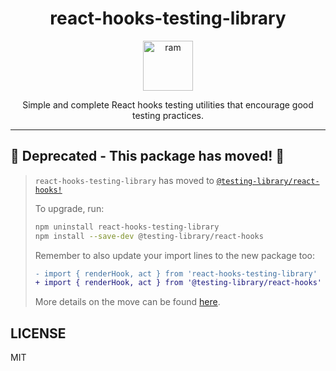 <div align="center">
<h1>react-hooks-testing-library</h1>

<a href="https://www.emojione.com/emoji/1f40f">
  <img
    height="80"
    width="80"
    alt="ram"
    src="https://raw.githubusercontent.com/testing-library/react-hooks-testing-library/master/other/ram.png"
  />
</a>

<p>Simple and complete React hooks testing utilities that encourage good testing practices.</p>

</div>

<hr />

## 🚨 **Deprecated - This package has moved!** 🚨

> `react-hooks-testing-library` has moved to [`@testing-library/react-hooks!`](https://www.npmjs.com/package/@testing-library/react-hooks)
>
> To upgrade, run:
>
> ```sh
> npm uninstall react-hooks-testing-library
> npm install --save-dev @testing-library/react-hooks
> ```
>
> Remember to also update your import lines to the new package too:
>
> ```diff
> - import { renderHook, act } from 'react-hooks-testing-library'
> + import { renderHook, act } from '@testing-library/react-hooks'
> ```
>
> More details on the move can be found [here](https://github.com/testing-library/react-hooks-testing-library/issues/99).

## LICENSE

MIT
